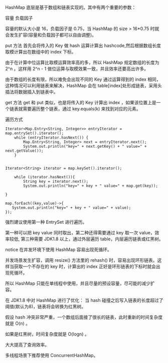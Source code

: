 HashMap 底层是基于数组和链表实现的。其中有两个重要的参数：

容量
负载因子

容量的默认大小是 16，负载因子是 0.75，当 HashMap 的 size > 16*0.75 时就会发生扩容(容量和负载因子都可以自由调整)。

put 方法
首先会将传入的 Key 做 hash 运算计算出 hashcode,然后根据数组长度取模计算出在数组中的 index 下标。

由于在计算中位运算比取模运算效率高的多，所以 HashMap 规定数组的长度为 2^n 。这样用 2^n - 1 做位运算与取模效果一致，并且效率还要高出许多。

由于数组的长度有限，所以难免会出现不同的 Key 通过运算得到的 index 相同，这种情况可以利用链表来解决，HashMap 会在 table[index]处形成链表，采用头插法将数据插入到链表中。

get 方法
get 和 put 类似，也是将传入的 Key 计算出 index ，如果该位置上是一个链表就需要遍历整个链表，通过 key.equals(k) 来找到对应的元素。

遍历方式

    Iterator<Map.Entry<String, Integer>> entryIterator = map.entrySet().iterator();
        while (entryIterator.hasNext()) {
            Map.Entry<String, Integer> next = entryIterator.next();
            System.out.println("key=" + next.getKey() + " value=" + next.getValue());
        }
        
        
    Iterator<String> iterator = map.keySet().iterator();

        while (iterator.hasNext()){
            String key = iterator.next();
            System.out.println("key=" + key + " value=" + map.get(key));

    }
        
    map.forEach((key,value)->{
       System.out.println("key=" + key + " value=" + value);
    });
强烈建议使用第一种 EntrySet 进行遍历。

第一种可以把 key value 同时取出，第二种还得需要通过 key 取一次 value，效率较低, 第三种需要 JDK1.8 以上，通过外层遍历 table，内层遍历链表或红黑树。

notice
在并发环境下使用 HashMap 容易出现死循环。

并发场景发生扩容，调用 resize() 方法里的 rehash() 时，容易出现环形链表。这样当获取一个不存在的 key 时，计算出的 index 正好是环形链表的下标时就会出现死循环。



所以 HashMap 只能在单线程中使用，并且尽量的预设容量，尽可能的减少扩容。

在 JDK1.8 中对 HashMap 进行了优化： 当 hash 碰撞之后写入链表的长度超过了阈值(默认为8)，链表将会转换为红黑树。

假设 hash 冲突非常严重，一个数组后面接了很长的链表，此时重新的时间复杂度就是 O(n) 。

如果是红黑树，时间复杂度就是 O(logn) 。

大大提高了查询效率。

多线程场景下推荐使用 ConcurrentHashMap。